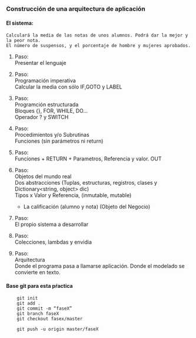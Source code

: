 ### Construcción de una arquitectura de aplicación

#### El sistema: 
    Calculará la media de las notas de unos alumnos. Podrá dar la mejor y la peor nota.
    El número de suspensos, y el porcentaje de hombre y mujeres aprobados.

1. Paso:  
    Presentar el lenguaje 

1. Paso:  
    Programación imperativa  
    Calcular la media con sólo IF,GOTO y LABEL

1. Paso:  
    Programción estructurada  
    Bloques {}, FOR, WHILE, DO...  
    Operador ? y SWITCH  

1. Paso:  
    Procedimientos y/o Subrutinas  
    Funciones (sin parámetros ni return)  

1. Paso:  
    Funciones + RETURN + Parametros, Referencia y valor. OUT  

1. Paso:  
    Objetos del mundo real  
    Dos abstracciones (Tuplas, estructuras, registros, clases y Dictionary<string, object> dic)  
    Tipos x Valor y Referencia, (inmutable, mutable)  
    - La calificación (alumno y nota) (Objeto del Negocio) 

1. Paso:  
    El propio sistema a desarrollar  

1. Paso:  
    Colecciones, lambdas y envidia  

1. Paso:  
    Arquitectura  
    Donde el programa pasa a llamarse aplicación. Donde el modelado se convierte en texto.  



#### Base git para esta pŕactica 
``` 
    git init  
    git add .  
    git commit -m “faseX”  
    git branch faseX  
    git checkout fasex/master  

    git push -u origin master/faseX
```


